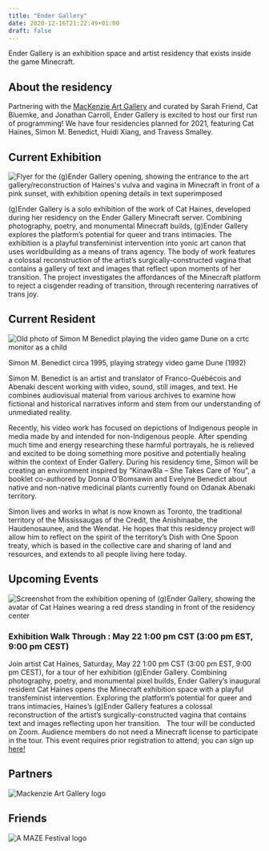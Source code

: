 ```yaml
---
title: "Ender Gallery"
date: 2020-12-16T21:22:49+01:00
draft: false
---
```


Ender Gallery is an exhibition space and artist residency that exists inside the game Minecraft. 

## About the residency

Partnering with the [MacKenzie Art Gallery](https://mackenzie.art/) and curated by Sarah Friend, Cat Bluemke, and Jonathan Carroll, Ender Gallery is excited to host our first run of programming! We have four residencies planned for 2021, featuring Cat Haines, Simon M. Benedict, Huidi Xiang, and Travess Smalley.

## Current Exhibition

<img src="/Cat_Haines_exhibition_flyer.jpg" alt="Flyer for the (g)Ender Gallery opening, showing the entrance to the art gallery/reconstruction of Haines's vulva and vagina in Minecraft in front of a pink sunset, with exhibition opening details in text superimposed" class="full">

(g)Ender Gallery is a solo exhibition of the work of Cat Haines, developed during her residency on the Ender Gallery Minecraft server. Combining photography, poetry, and monumental Minecraft builds, (g)Ender Gallery explores the platform’s potential for queer and trans intimacies. The exhibition is a playful transfeminist intervention into yonic art canon that uses worldbuilding as a means of trans agency. The body of work features a colossal reconstruction of the artist’s surgically-constructed vagina that contains a gallery of text and images that reflect upon moments of her transition. The project investigates the affordances of the Minecraft platform to reject a cisgender reading of transition, through recentering narratives of trans joy.

## Current Resident

<p class="above-caption">
  <img src="/Simon_computer_circa1995.jpg" alt="Old photo of Simon M Benedict playing the video game Dune on a crtc monitor as a child" class="full">
</p>
<p class="caption">Simon M. Benedict circa 1995, playing strategy video game Dune (1992)</p>

Simon M. Benedict is an artist and translator of Franco-Québécois and Abenaki descent working with video, sound, still images, and text. He combines audiovisual material from various archives to examine how fictional and historical narratives inform and stem from our understanding of unmediated reality.

Recently, his video work has focused on depictions of Indigenous people in media made by and intended for non-Indigenous people. After spending much time and energy researching these harmful portrayals, he is relieved and excited to be doing something more positive and potentially healing within the context of Ender Gallery. During his residency time, Simon will be creating an environment inspired by “Kinaw8la – She Takes Care of You”, a booklet co-authored by Donna O’Bomsawin and Evelyne Benedict about native and non-native medicinal plants currently found on Odanak Abenaki territory.

Simon lives and works in what is now known as Toronto, the traditional territory of the Mississaugas of the Credit, the Anishinaabe, the Haudenosaunee, and the Wendat. He hopes that this residency project will allow him to reflect on the spirit of the territory’s Dish with One Spoon treaty, which is based in the collective care and sharing of land and resources, and extends to all people living here today.

## Upcoming Events

<img src="/Cat_Haines_Ender_Gallery_Tour_Image_02.png" alt="Screenshot from the exhibition opening of (g)Ender Gallery, showing the avatar of Cat Haines wearing a red dress standing in front of the residency center" class="full">

### Exhibition Walk Through : May 22 1:00 pm CST (3:00 pm EST, 9:00 pm CEST)

Join artist Cat Haines, Saturday, May 22 1:00 pm CST (3:00 pm EST, 9:00 pm CEST), for a tour of her exhibition (g)Ender Gallery. Combining photography, poetry, and monumental pixel builds, Ender Gallery’s inaugural resident Cat Haines opens the Minecraft exhibition space with a playful transfeminist intervention. Exploring the platform’s potential for queer and trans intimacies, Haines’s (g)Ender Gallery features a colossal reconstruction of the artist’s surgically-constructed vagina that contains text and images reflecting upon her transition. ⁠
⁠
The tour will be conducted on Zoom. Audience members do not need a Minecraft license to participate in the tour. This event requires prior registration to attend; you can sign up <a href="https://zoom.us/meeting/register/tJUoceygqzMiHdQAb_S9TFbhhuY9-MAPIZ7T">here!</a>

## Partners

<img src="/MAG_Logo.png" alt="Mackenzie Art Gallery logo" class="partner">

## Friends

<img src="/invert_AMAZE.png" alt="A MAZE Festival logo" class="friend">

